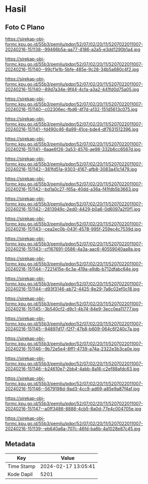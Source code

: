 # Hasil

## Foto C Plano

https://sirekap-obj-formc.kpu.go.id/55b3/pemilu/pdpr/52/07/02/20/11/5207022011007-20240216-151138--99466b5a-aa77-4186-a2a5-e3dd1290b1a4.jpg

https://sirekap-obj-formc.kpu.go.id/55b3/pemilu/pdpr/52/07/02/20/11/5207022011007-20240216-151140--99cf1e1b-5bfe-485e-9c28-34b5a680c4f2.jpg

https://sirekap-obj-formc.kpu.go.id/55b3/pemilu/pdpr/52/07/02/20/11/5207022011007-20240216-151140--89d7a34e-9f44-4cfa-a3a2-441fd0d75a05.jpg

https://sirekap-obj-formc.kpu.go.id/55b3/pemilu/pdpr/52/07/02/20/11/5207022011007-20240216-151140--c02306ec-fbd6-4f7d-a132-151d5613c075.jpg

https://sirekap-obj-formc.kpu.go.id/55b3/pemilu/pdpr/52/07/02/20/11/5207022011007-20240216-151141--fd490c46-8a99-41ce-bde4-df7631512396.jpg

https://sirekap-obj-formc.kpu.go.id/55b3/pemilu/pdpr/52/07/02/20/11/5207022011007-20240216-151141--6aae6f26-3a53-4576-ae98-332b6cc6567d.jpg

https://sirekap-obj-formc.kpu.go.id/55b3/pemilu/pdpr/52/07/02/20/11/5207022011007-20240216-151142--381fd51a-9303-4167-afb8-3083a41c1479.jpg

https://sirekap-obj-formc.kpu.go.id/55b3/pemilu/pdpr/52/07/02/20/11/5207022011007-20240216-151142--bd1a0c27-f65a-40dd-a36a-f41fdb5b3663.jpg

https://sirekap-obj-formc.kpu.go.id/55b3/pemilu/pdpr/52/07/02/20/11/5207022011007-20240216-151142--2813949c-2ed0-4429-b0a6-0d6097a2f0f1.jpg

https://sirekap-obj-formc.kpu.go.id/55b3/pemilu/pdpr/52/07/02/20/11/5207022011007-20240216-151143--cea2ec0b-043f-4578-995f-259ec4c7539d.jpg

https://sirekap-obj-formc.kpu.go.id/55b3/pemilu/pdpr/52/07/02/20/11/5207022011007-20240216-151143--cf167691-0586-4a3a-aac6-40559040aa9a.jpg

https://sirekap-obj-formc.kpu.go.id/55b3/pemilu/pdpr/52/07/02/20/11/5207022011007-20240216-151144--7221415e-6c3a-419a-a9db-b712dfabc64e.jpg

https://sirekap-obj-formc.kpu.go.id/55b3/pemilu/pdpr/52/07/02/20/11/5207022011007-20240216-151144--d93f3146-ab72-4425-8e29-7a8c02ef0c18.jpg

https://sirekap-obj-formc.kpu.go.id/55b3/pemilu/pdpr/52/07/02/20/11/5207022011007-20240216-151145--3b540cf2-d9c1-4b74-84e9-3ecc0ea11777.jpg

https://sirekap-obj-formc.kpu.go.id/55b3/pemilu/pdpr/52/07/02/20/11/5207022011007-20240216-151145--94897d17-f2f7-47b8-b609-064c6f240c7a.jpg

https://sirekap-obj-formc.kpu.go.id/55b3/pemilu/pdpr/52/07/02/20/11/5207022011007-20240216-151146--9b72e5e4-8ff1-4739-a74a-2322e3b3ca0e.jpg

https://sirekap-obj-formc.kpu.go.id/55b3/pemilu/pdpr/52/07/02/20/11/5207022011007-20240216-151146--b24610e7-2bb4-4abb-8a16-c2ef88afdc63.jpg

https://sirekap-obj-formc.kpu.go.id/55b3/pemilu/pdpr/52/07/02/20/11/5207022011007-20240216-151146--5679198d-9ad3-4cc9-ad69-a85e9a87f4af.jpg

https://sirekap-obj-formc.kpu.go.id/55b3/pemilu/pdpr/52/07/02/20/11/5207022011007-20240216-151147--a0ff3486-8888-4cb5-8a0d-77e4c004705e.jpg

https://sirekap-obj-formc.kpu.go.id/55b3/pemilu/pdpr/52/07/02/20/11/5207022011007-20240216-151139--eb640a6a-707c-46fd-ba6b-4a1028e87c45.jpg


## Metadata

| Key        | Value               |
| ---------- | ------------------- |
| Time Stamp | 2024-02-17 13:05:41 |
| Kode Dapil | 5201                |



